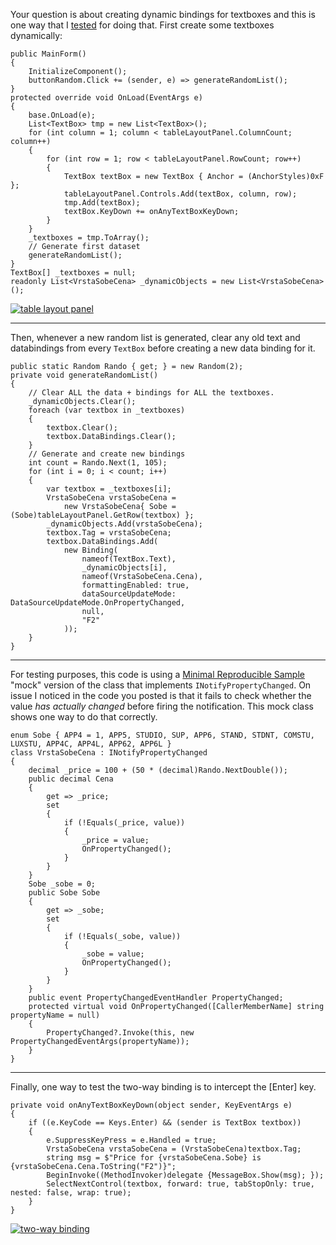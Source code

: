 Your question is about creating dynamic bindings for textboxes and this is one way that I [tested](https://github.com/IVSoftware/dynamic-hotel.git) for doing that. First create some textboxes dynamically:

    public MainForm()
    {
        InitializeComponent();
        buttonRandom.Click += (sender, e) => generateRandomList();
    }
    protected override void OnLoad(EventArgs e)
    {
        base.OnLoad(e);
        List<TextBox> tmp = new List<TextBox>();
        for (int column = 1; column < tableLayoutPanel.ColumnCount; column++)
        {
            for (int row = 1; row < tableLayoutPanel.RowCount; row++)
            {
                TextBox textBox = new TextBox { Anchor = (AnchorStyles)0xF };
                tableLayoutPanel.Controls.Add(textBox, column, row);
                tmp.Add(textBox);
                textBox.KeyDown += onAnyTextBoxKeyDown;
            }
        }
        _textboxes = tmp.ToArray();
        // Generate first dataset
        generateRandomList();
    }
    TextBox[] _textboxes = null;
    readonly List<VrstaSobeCena> _dynamicObjects = new List<VrstaSobeCena>();


[![table layout panel][1]][1]

***

Then, whenever a new random list is generated, clear any old text and databindings from every `TextBox` before creating a new data binding for it.

    public static Random Rando { get; } = new Random(2);
    private void generateRandomList()
    {
        // Clear ALL the data + bindings for ALL the textboxes.
        _dynamicObjects.Clear();
        foreach (var textbox in _textboxes)
        {
            textbox.Clear();
            textbox.DataBindings.Clear();
        }
        // Generate and create new bindings
        int count = Rando.Next(1, 105);
        for (int i = 0; i < count; i++)
        {
            var textbox = _textboxes[i];
            VrstaSobeCena vrstaSobeCena =
                new VrstaSobeCena{ Sobe = (Sobe)tableLayoutPanel.GetRow(textbox) };
            _dynamicObjects.Add(vrstaSobeCena);
            textbox.Tag = vrstaSobeCena;
            textbox.DataBindings.Add(
                new Binding(
                    nameof(TextBox.Text),
                    _dynamicObjects[i],
                    nameof(VrstaSobeCena.Cena),
                    formattingEnabled: true,
                    dataSourceUpdateMode: DataSourceUpdateMode.OnPropertyChanged,
                    null,
                    "F2"
                ));
        }
    }

***
For testing purposes, this code is using a [Minimal Reproducible Sample](https://stackoverflow.com/help/minimal-reproducible-example) "mock" version of the class that implements `INotifyPropertyChanged`. On issue I noticed in the code you posted is that it fails to check whether the value _has actually changed_ before firing the notification. This mock class shows one way to do that correctly.

    enum Sobe { APP4 = 1, APP5, STUDIO, SUP, APP6, STAND, STDNT, COMSTU, LUXSTU, APP4C, APP4L, APP62, APP6L }
    class VrstaSobeCena : INotifyPropertyChanged
    {
        decimal _price = 100 + (50 * (decimal)Rando.NextDouble());
        public decimal Cena
        {
            get => _price;
            set
            {
                if (!Equals(_price, value))
                {
                    _price = value;
                    OnPropertyChanged();
                }
            }
        }
        Sobe _sobe = 0;
        public Sobe Sobe
        {
            get => _sobe;
            set
            {
                if (!Equals(_sobe, value))
                {
                    _sobe = value;
                    OnPropertyChanged();
                }
            }
        }
        public event PropertyChangedEventHandler PropertyChanged;
        protected virtual void OnPropertyChanged([CallerMemberName] string propertyName = null)
        {
            PropertyChanged?.Invoke(this, new PropertyChangedEventArgs(propertyName));
        }
    }

***
Finally, one way to test the two-way binding is to intercept the [Enter] key.

    private void onAnyTextBoxKeyDown(object sender, KeyEventArgs e)
    {
        if ((e.KeyCode == Keys.Enter) && (sender is TextBox textbox))
        {
            e.SuppressKeyPress = e.Handled = true;
            VrstaSobeCena vrstaSobeCena = (VrstaSobeCena)textbox.Tag;
            string msg = $"Price for {vrstaSobeCena.Sobe} is {vrstaSobeCena.Cena.ToString("F2")}";
            BeginInvoke((MethodInvoker)delegate {MessageBox.Show(msg); });
            SelectNextControl(textbox, forward: true, tabStopOnly: true, nested: false, wrap: true);
        }
    }

[![two-way binding][2]][2]


  [1]: https://i.stack.imgur.com/8VG10.png
  [2]: https://i.stack.imgur.com/1AdFk.png
